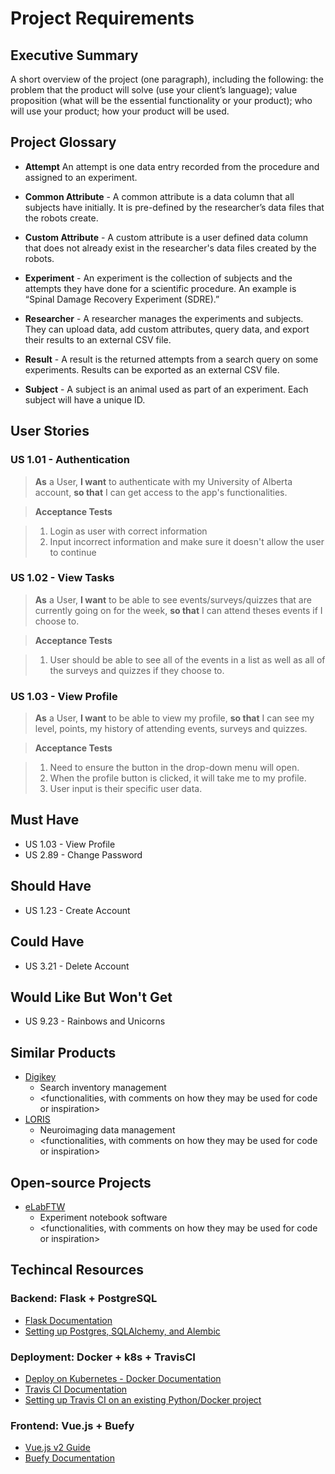 # Project Requirements

## Executive Summary

A short overview of the project (one paragraph), including the following: the problem that the product will solve (use your client’s language); value proposition (what will be the essential functionality or your product); who will use your product; how your product will be used.

## Project Glossary
- **Attempt** An attempt is one data entry recorded from the procedure and assigned to an experiment.

- **Common Attribute** - A common attribute is a data column that all subjects have initially. It is pre-defined by the researcher’s data files that the robots create.

- **Custom Attribute** - A custom attribute is a user defined data column that does not already exist in the researcher's data files created by the robots.

- **Experiment** - An experiment is the collection of subjects and the attempts they have done for a scientific procedure. An example is “Spinal Damage Recovery Experiment (SDRE).”

- **Researcher** - A researcher manages the experiments and subjects. They can upload data, add custom attributes, query data, and export their results to an external CSV file.

- **Result** - A result is the returned attempts from a search query on some experiments. Results can be exported as an external CSV file.

- **Subject** - A subject is an animal used as part of an experiment. Each subject will have a unique ID.

## User Stories
### US 1.01 - Authentication
> **As** a User, **I want** to authenticate with my University of Alberta account, **so that** I can get access to the app's functionalities.

> **Acceptance Tests**

> 1. Login as user with correct information
> 2. Input incorrect information and make sure it doesn't allow the user to continue

### US 1.02 - View Tasks
> **As** a User, **I want** to be able to see events/surveys/quizzes that are currently going on for the week, **so that** I can attend theses events if I choose to.

> **Acceptance Tests**

> 1. User should be able to see all of the events in a list as well as all of the surveys and quizzes if they choose to.

### US 1.03 - View Profile
> **As** a User, **I want** to be able to view my profile, **so that** I can see my level, points, my history of attending events, surveys and quizzes.

> **Acceptance Tests**

> 1. Need to ensure the button in the drop-down menu will open. 
> 2. When the profile button is clicked, it will take me to my profile. 
> 3. User input is their specific user data.

## Must Have
* US 1.03 - View Profile
* US 2.89 - Change Password 

## Should Have
* US 1.23 - Create Account

## Could Have
* US 3.21 - Delete Account

## Would Like But Won't Get
* US 9.23 - Rainbows and Unicorns

## Similar Products
* [Digikey](http://www.digikey.ca/products/en)
    - Search inventory management
    - &lt;functionalities, with comments on how they may be used for code or inspiration&gt;
* [LORIS](http://www.loris.ca/)
    - Neuroimaging data management
    - &lt;functionalities, with comments on how they may be used for code or inspiration&gt;

## Open-source Projects
* [eLabFTW](https://github.com/elabftw/elabftw)
    - Experiment notebook software
    - &lt;functionalities, with comments on how they may be used for code or inspiration&gt; 

## Techincal Resources
### Backend: Flask + PostgreSQL
  * [Flask Documentation](https://flask.palletsprojects.com/en/2.0.x/tutorial/index.html)
  * [Setting up Postgres, SQLAlchemy, and Alembic](https://realpython.com/flask-by-example-part-2-postgres-sqlalchemy-and-alembic/)
### Deployment: Docker + k8s + TravisCI
  * [Deploy on Kubernetes - Docker Documentation](https://docs.docker.com/desktop/kubernetes/)
  * [Travis CI Documentation](https://docs.travis-ci.com/)
  * [Setting up Travis CI on an existing Python/Docker project](https://www.youtube.com/watch?v=1PC68ufAn6U)
### Frontend: Vue.js + Buefy
  * [Vue.js v2 Guide](https://vuejs.org/v2/guide/)
  * [Buefy Documentation](https://buefy.org/documentation)